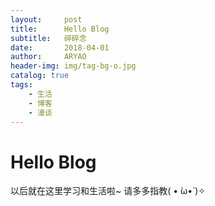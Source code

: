 ```yaml
---
layout:     post
title:      Hello Blog
subtitle:   碎碎念
date:       2018-04-01
author:     ARYAO
header-img: img/tag-bg-o.jpg
catalog: true
tags:
    - 生活
    - 博客
    - 漫谈
---
```



# Hello Blog
以后就在这里学习和生活啦~
请多多指教( • ̀ω•́ )✧




